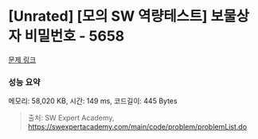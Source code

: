 # [Unrated] [모의 SW 역량테스트] 보물상자 비밀번호 - 5658 

[문제 링크](https://swexpertacademy.com/main/code/problem/problemDetail.do?contestProbId=AWXRUN9KfZ8DFAUo) 

### 성능 요약

메모리: 58,020 KB, 시간: 149 ms, 코드길이: 445 Bytes



> 출처: SW Expert Academy, https://swexpertacademy.com/main/code/problem/problemList.do